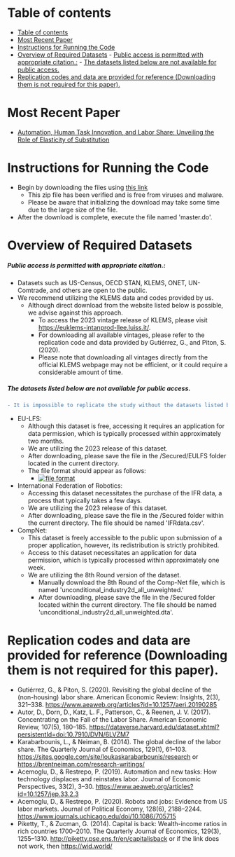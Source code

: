 # Table of contents
- [Table of contents](#table-of-contents)
- [Most Recent Paper](#most-recent-paper)
- [Instructions for Running the Code](#instructions-for-running-the-code)
- [Overview of Required Datasets](#overview-of-required-datasets)
        - [Public access is permitted with appropriate citation.:](#public-access-is-permitted-with-appropriate-citation)
        - [The datasets listed below are not available for public access.](#the-datasets-listed-below-are-not-available-for-public-access)
- [Replication codes and data are provided for reference (Downloading them is not required for this paper).](#replication-codes-and-data-are-provided-for-reference-downloading-them-is-not-required-for-this-paper)

# Most Recent Paper
  * [Automation, Human Task Innovation, and Labor Share: Unveiling the Role of Elasticity of Substitution](https://github.com/ubuzuz/public/blob/e202933573c09a71cc842ea129f0827ed6e4c7fb/LaborShare/Automation__Human_Task_Innovation__and_Labor_Share.pdf)
# Instructions for Running the Code
  * Begin by downloading the files using [this link](https://www.dropbox.com/scl/fi/g216vernpwxh54u7mardk/LaborShareCode.zip?rlkey=42n7kje3l3ddjzw1tvckijfmp&dl=0)
    * This zip file has been verified and is free from viruses and malware.
    * Please be aware that initializing the download may take some time due to the large size of the file.
  * After the download is complete, execute the file named 'master.do'.

# Overview of Required Datasets
##### Public access is permitted with appropriate citation.:
  * Datasets such as US-Census, OECD STAN, KLEMS, ONET, UN-Comtrade, and others are open to the public. 
  * We recommend utilizing the KLEMS data and codes provided by us.
    * Although direct download from the website listed below is possible, we advise against this approach.
      * To access the 2023 vintage release of KLEMS, please visit https://euklems-intanprod-llee.luiss.it/.
      * For downloading all available vintages, please refer to the replication code and data provided by Gutiérrez, G., and Piton, S. (2020).
      * Please note that downloading all vintages directly from the official KLEMS webpage may not be efficient, or it could require a considerable amount of time.
##### The datasets listed below are not available for public access.
```diff
- It is impossible to replicate the study without the datasets listed below.
```
  * EU-LFS:
    * Although this dataset is free, accessing it requires an application for data permission, which is typically processed within approximately two months.
    * We are utilizing the 2023 release of this dataset.
    * After downloading, please save the file in the /Secured/EULFS folder located in the current directory.
    * The file format should appear as follows:
      * [![file format](https://github.com/jayjeo/public/raw/main/Laborshare/format.png)](#features)
  * International Federation of Robotics:
    * Accessing this dataset necessitates the purchase of the IFR data, a process that typically takes a few days.
    * We are utilizing the 2023 release of this dataset.
    * After downloading, please save the file in the /Secured folder within the current directory. The file should be named 'IFRdata.csv'.
  * CompNet:
    * This dataset is freely accessible to the public upon submission of a proper application, however, its redistribution is strictly prohibited.
    * Access to this dataset necessitates an application for data permission, which is typically processed within approximately one week.
    * We are utilizing the 8th Round version of the dataset.
      * Manually download the 8th Round of the Comp-Net file, which is named 'unconditional_industry2d_all_unweighted.'
      * After downloading, please save the file in the /Secured folder located within the current directory. The file should be named 'unconditional_industry2d_all_unweighted.dta'.

# Replication codes and data are provided for reference (Downloading them is not required for this paper). 
* Gutiérrez, G., & Piton, S. (2020). Revisiting the global decline of the (non-housing) labor share. American Economic Review: Insights, 2(3), 321–338.
https://www.aeaweb.org/articles?id=10.1257/aeri.20190285
* Autor, D., Dorn, D., Katz, L. F., Patterson, C., & Reenen, J. V. (2017). Concentrating on the Fall of the Labor Share. American Economic Review, 107(5), 180–185.
https://dataverse.harvard.edu/dataset.xhtml?persistentId=doi:10.7910/DVN/6LVZM7
* Karabarbounis, L., & Neiman, B. (2014). The global decline of the labor share. The Quarterly Journal of Economics, 129(1), 61–103.
https://sites.google.com/site/loukaskarabarbounis/research  or  https://brentneiman.com/research-writings/
* Acemoglu, D., & Restrepo, P. (2019). Automation and new tasks: How technology displaces and reinstates labor. Journal of Economic Perspectives, 33(2), 3–30.
https://www.aeaweb.org/articles?id=10.1257/jep.33.2.3
* Acemoglu, D., & Restrepo, P. (2020). Robots and jobs: Evidence from US labor markets. Journal of Political Economy, 128(6), 2188–2244.
https://www.journals.uchicago.edu/doi/10.1086/705715
* Piketty, T., & Zucman, G. (2014). Capital is back: Wealth-income ratios in rich countries 1700–2010. The Quarterly Journal of Economics, 129(3), 1255–1310.
http://piketty.pse.ens.fr/en/capitalisback or if the link does not work, then https://wid.world/

